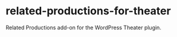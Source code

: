 related-productions-for-theater
===============================

Related Productions add-on for the WordPress Theater plugin.
